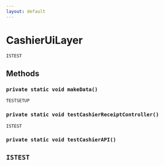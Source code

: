 ```yaml
---
layout: default
---
```

# CashierUiLayer

`ISTEST`
## Methods
### `private static void makeData()`

`TESTSETUP`
### `private static void testCashierReceiptController()`

`ISTEST`
### `private static void testCashierAPI()`

`ISTEST`
---
